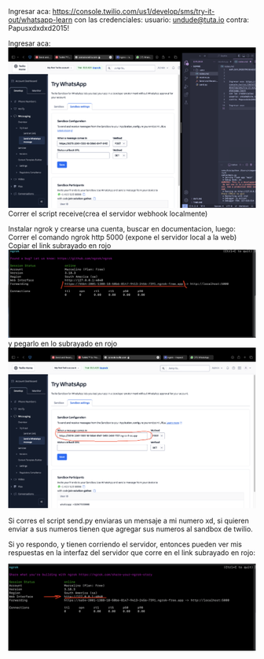 
Ingresar aca: https://console.twilio.com/us1/develop/sms/try-it-out/whatsapp-learn
con las credenciales:
usuario: undude@tuta.io
contra: Papusxdxdxd2015!

Ingresar aca: 
![alt text](photo1.png)
Correr el script receive(crea el servidor webhook localmente)

Instalar ngrok y crearse una cuenta, buscar en documentacion, luego:
Correr el comando ngrok http 5000 (expone el servidor local a la web)
Copiar el link subrayado en rojo 
![alt text](photo2.png)
y pegarlo en lo subrayado en rojo
![alt text](photo3.png)

Si corres el script send.py enviaras un mensaje a mi numero xd, si quieren enviar 
a sus numeros tienen que agregar sus numeros al sandbox de twilio.

Si yo respondo, y tienen corriendo el servidor, entonces pueden ver mis respuestas en la interfaz del servidor que corre en el link subrayado en rojo:

![alt text](photo4.png)

